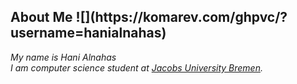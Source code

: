 <h2>About Me ![](https://komarev.com/ghpvc/?username=hanialnahas)</h2>
<em>My name is Hani Alnahas<br>
I am computer science student at <a href="https://www.jacobs-university.de/">Jacobs University Bremen</a>.</em><br>




